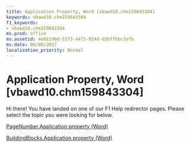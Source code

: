 ```yaml
---
title: Application Property, Word [vbawd10.chm159843304]
keywords: vbawd10.chm159843304
f1_keywords:
- vbawd10.chm159843304
ms.prod: office
ms.assetid: 4e66196d-5373-4473-924d-65bffbbc1efb
ms.date: 06/08/2017
localization_priority: Normal
---
```



# Application Property, Word [vbawd10.chm159843304]

Hi there! You have landed on one of our F1 Help redirector pages. Please select the topic you were looking for below.

[PageNumber.Application property (Word)](http://msdn.microsoft.com/library/f4611f28-7548-e38a-97a3-6f0f86a5f5ac%28Office.15%29.aspx)

[BuildingBlocks.Application property (Word)](http://msdn.microsoft.com/library/1a4a34bc-f322-2f2e-e1f4-edbb038bd455%28Office.15%29.aspx)


